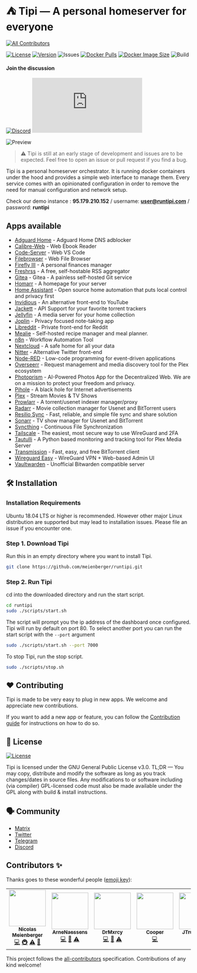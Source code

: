 # ⛺️ Tipi — A personal homeserver for everyone
<!-- ALL-CONTRIBUTORS-BADGE:START - Do not remove or modify this section -->
[![All Contributors](https://img.shields.io/badge/all_contributors-6-orange.svg?style=flat-square)](#contributors-)
<!-- ALL-CONTRIBUTORS-BADGE:END -->
[![License](https://img.shields.io/github/license/meienberger/runtipi)](https://github.com/meienberger/runtipi/blob/master/LICENSE)
[![Version](https://img.shields.io/github/v/release/meienberger/runtipi?color=%235351FB&label=version)](https://github.com/meienberger/runtipi/releases)
![Issues](https://img.shields.io/github/issues/meienberger/runtipi)
[![Docker Pulls](https://badgen.net/docker/pulls/meienberger/runtipi?icon=docker&label=pulls)](https://hub.docker.com/r/meienberger/runtipi/)
[![Docker Image Size](https://badgen.net/docker/size/meienberger/runtipi?icon=docker&label=image%20size)](https://hub.docker.com/r/meienberger/runtipi/)
![Build](https://github.com/meienberger/runtipi/workflows/Tipi%20CI/badge.svg)
#### Join the discussion
[![Discord](https://img.shields.io/discord/976934649643294750?label=discord&logo=discord)](https://discord.gg/Bu9qEPnHsc)
[![Matrix](https://img.shields.io/matrix/runtipi:matrix.org?label=matrix&logo=matrix)](https://matrix.to/#/#runtipi:matrix.org)

![Preview](https://raw.githubusercontent.com/meienberger/runtipi/develop/screenshots/appstore.png)
> ⚠️ Tipi is still at an early stage of development and issues are to be expected. Feel free to open an issue or pull request if you find a bug.

Tipi is a personal homeserver orchestrator. It is running docker containers under the hood and provides a simple web interface to manage them. Every service comes with an opinionated configuration in order to remove the need for manual configuration and network setup.

Check our demo instance : **95.179.210.152** / username: **user@runtipi.com** / password: **runtipi**

## Apps available
- [Adguard Home](https://github.com/AdguardTeam/AdGuardHome) - Adguard Home DNS adblocker
- [Calibre-Web](https://github.com/janeczku/calibre-web) - Web Ebook Reader
- [Code-Server](https://github.com/coder/code-server) - Web VS Code 
- [Filebrowser](https://github.com/filebrowser/filebrowser) - Web File Browser
- [Firefly III](https://github.com/firefly-iii/firefly-iii) - A personal finances manager 
- [Freshrss](https://github.com/FreshRSS/FreshRSS) - A free, self-hostable RSS aggregator
- [Gitea](https://github.com/go-gitea/gitea) - Gitea - A painless self-hosted Git service
- [Homarr](https://github.com/ajnart/homarr) - A homepage for your server
- [Home Assistant](https://github.com/home-assistant/core) - Open source home automation that puts local control and privacy first
- [Invidious](https://github.com/iv-org/invidious) - An alternative front-end to YouTube
- [Jackett](https://github.com/Jackett/Jackett) - API Support for your favorite torrent trackers
- [Jellyfin](https://github.com/jellyfin/jellyfin) - A media server for your home collection
- [Joplin](https://github.com/laurent22/joplin) - Privacy focused note-taking app
- [Libreddit](https://github.com/spikecodes/libreddit) - Private front-end for Reddit
- [Mealie](https://github.com/hay-kot/mealie) - Self-hosted recipe manager and meal planner.
- [n8n](https://github.com/n8n-io/n8n) - Workflow Automation Tool
- [Nextcloud](https://github.com/nextcloud/server) - A safe home for all your data
- [Nitter](https://github.com/zedeus/nitter) - Alternative Twitter front-end
- [Node-RED](https://github.com/node-red/node-red) - Low-code programming for event-driven applications
- [Overseerr](https://github.com/sct/overseerr) - Request management and media discovery tool for the Plex ecosystem
- [Photoprism](https://github.com/photoprism/photoprism) - AI-Powered Photos App for the Decentralized Web. We are on a mission to protect your freedom and privacy.
- [Pihole](https://github.com/pi-hole/pi-hole) - A black hole for Internet advertisements
- [Plex](https://github.com/plexinc/pms-docker) - Stream Movies & TV Shows
- [Prowlarr](https://github.com/Prowlarr/Prowlarr/) - A torrent/usenet indexer manager/proxy
- [Radarr](https://github.com/Radarr/Radarr) - Movie collection manager for Usenet and BitTorrent users
- [Resilio Sync](https://github.com/bt-sync) - Fast, reliable, and simple file sync and share solution
- [Sonarr](https://github.com/Sonarr/Sonarr) - TV show manager for Usenet and BitTorrent
- [Syncthing](https://github.com/syncthing/syncthing) - Continuous File Synchronization
- [Tailscale](https://github.com/tailscale/tailscale) - The easiest, most secure way to use WireGuard and 2FA
- [Tautulli](https://github.com/Tautulli/Tautulli) - A Python based monitoring and tracking tool for Plex Media Server
- [Transmission](https://github.com/transmission/transmission) - Fast, easy, and free BitTorrent client
- [Wireguard Easy](https://github.com/WeeJeWel/wg-easy) - WireGuard VPN + Web-based Admin UI
- [Vaultwarden](https://github.com/dani-garcia/vaultwarden) - Unofficial Bitwarden compatible server

## 🛠 Installation

### Installation Requirements
Ubuntu 18.04 LTS or higher is recommended. However other major Linux distribution are supported but may lead to installation issues. Please file an issue if you encounter one.

### Step 1. Download Tipi
Run this in an empty directory where you want to install Tipi.

```bash
git clone https://github.com/meienberger/runtipi.git
```

### Step 2. Run Tipi
cd into the downloaded directory and run the start script.

```bash
cd runtipi
sudo ./scripts/start.sh
```

The script will prompt you the ip address of the dashboard once configured.
Tipi will run by default on port 80. To select another port you can run the start script with the `--port` argument

```bash
sudo ./scripts/start.sh --port 7000
```

To stop Tipi, run the stop script.

```bash
sudo ./scripts/stop.sh
```

## ❤️ Contributing

Tipi is made to be very easy to plug in new apps. We welcome and appreciate new contributions.

If you want to add a new app or feature, you can follow the [Contribution guide](https://github.com/meienberger/runtipi/wiki/Contributing-to-Tipi) for instructions on how to do so.

## 📜 License
[![License](https://img.shields.io/github/license/meienberger/runtipi)](https://github.com/meienberger/runtipi/blob/master/LICENSE)

Tipi is licensed under the GNU General Public License v3.0. TL;DR — You may copy, distribute and modify the software as long as you track changes/dates in source files. Any modifications to or software including (via compiler) GPL-licensed code must also be made available under the GPL along with build & install instructions.

## 🗣 Community
- [Matrix](https://matrix.to/#/#runtipi:matrix.org)<br />
- [Twitter](https://twitter.com/runtipi)
- [Telegram](https://t.me/+72-y10MnLBw2ZGI0)
- [Discord](https://discord.gg/Bu9qEPnHsc)

## Contributors ✨

Thanks goes to these wonderful people ([emoji key](https://allcontributors.org/docs/en/emoji-key)):

<!-- ALL-CONTRIBUTORS-LIST:START - Do not remove or modify this section -->
<!-- prettier-ignore-start -->
<!-- markdownlint-disable -->
<table>
  <tr>
    <td align="center"><a href="https://meienberger.dev/"><img src="https://avatars.githubusercontent.com/u/47644445?v=4?s=100" width="100px;" alt=""/><br /><sub><b>Nicolas Meienberger</b></sub></a><br /><a href="https://github.com/meienberger/runtipi/commits?author=meienberger" title="Code">💻</a> <a href="#infra-meienberger" title="Infrastructure (Hosting, Build-Tools, etc)">🚇</a> <a href="https://github.com/meienberger/runtipi/commits?author=meienberger" title="Tests">⚠️</a> <a href="https://github.com/meienberger/runtipi/commits?author=meienberger" title="Documentation">📖</a></td>
    <td align="center"><a href="https://github.com/ArneNaessens"><img src="https://avatars.githubusercontent.com/u/16622722?v=4?s=100" width="100px;" alt=""/><br /><sub><b>ArneNaessens</b></sub></a><br /><a href="https://github.com/meienberger/runtipi/commits?author=ArneNaessens" title="Code">💻</a> <a href="#ideas-ArneNaessens" title="Ideas, Planning, & Feedback">🤔</a> <a href="https://github.com/meienberger/runtipi/commits?author=ArneNaessens" title="Tests">⚠️</a></td>
    <td align="center"><a href="https://github.com/DrMxrcy"><img src="https://avatars.githubusercontent.com/u/58747968?v=4?s=100" width="100px;" alt=""/><br /><sub><b>DrMxrcy</b></sub></a><br /><a href="https://github.com/meienberger/runtipi/commits?author=DrMxrcy" title="Code">💻</a> <a href="#ideas-DrMxrcy" title="Ideas, Planning, & Feedback">🤔</a> <a href="https://github.com/meienberger/runtipi/commits?author=DrMxrcy" title="Tests">⚠️</a></td>
    <td align="center"><a href="https://cobre.dev"><img src="https://avatars.githubusercontent.com/u/36574329?v=4?s=100" width="100px;" alt=""/><br /><sub><b>Cooper</b></sub></a><br /><a href="https://github.com/meienberger/runtipi/commits?author=CobreDev" title="Code">💻</a></td>
    <td align="center"><a href="https://github.com/JTruj1ll0923"><img src="https://avatars.githubusercontent.com/u/6656643?v=4?s=100" width="100px;" alt=""/><br /><sub><b>JTruj1ll0923</b></sub></a><br /><a href="https://github.com/meienberger/runtipi/commits?author=JTruj1ll0923" title="Code">💻</a></td>
    <td align="center"><a href="https://github.com/Stetsed"><img src="https://avatars.githubusercontent.com/u/33891782?v=4?s=100" width="100px;" alt=""/><br /><sub><b>Stetsed</b></sub></a><br /><a href="https://github.com/meienberger/runtipi/commits?author=Stetsed" title="Code">💻</a></td>
  </tr>
</table>

<!-- markdownlint-restore -->
<!-- prettier-ignore-end -->

<!-- ALL-CONTRIBUTORS-LIST:END -->

This project follows the [all-contributors](https://github.com/all-contributors/all-contributors) specification. Contributions of any kind welcome!